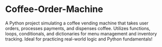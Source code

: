 # Coffee-Order-Machine

A Python project simulating a coffee vending machine that takes user orders, processes payments, and dispenses coffee. Utilizes functions, loops, conditionals, and dictionaries for menu management and inventory tracking. Ideal for practicing real-world logic and Python fundamentals!
